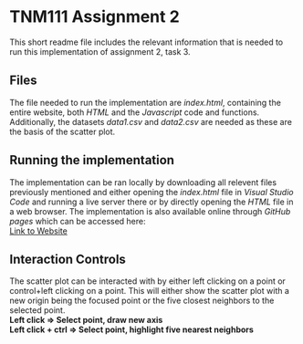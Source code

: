 # TNM111 Assignment 2
This short readme file includes the relevant information that is needed to run this implementation of assignment 2, task 3.

## Files
The file needed to run the implementation are _index.html_, containing the entire website, both _HTML_ and the _Javascript_ code and functions. Additionally, the datasets _data1.csv_ and _data2.csv_ are needed as these are the basis of the scatter plot.

## Running the implementation
The implementation can be ran locally by downloading all relevent files previously mentioned and either opening the _index.html_ file in _Visual Studio Code_ and running a live server there or by directly opening the _HTML_ file in a web browser. The implementation is also available online through _GitHub pages_ which can be accessed here:\
[Link to Website](https://koksilasten.github.io/TNM111-InfoVis/)


## Interaction Controls
The scatter plot can be interacted with by either left clicking on a point or control+left clicking on a point. This will either show the scatter plot with a new origin being the focused point or the five closest neighbors to the selected point.\
**Left click => Select point, draw new axis**\
**Left click + ctrl => Select point, highlight five nearest neighbors**
